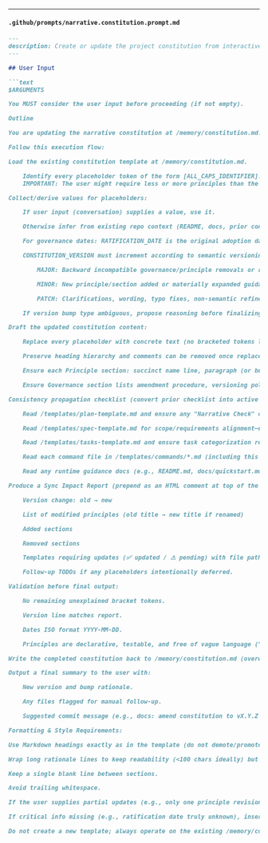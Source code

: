 ***

#### `.github/prompts/narrative.constitution.prompt.md`
```markdown
---
description: Create or update the project constitution from interactive or provided principle inputs, ensuring all dependent templates stay in sync.
---

## User Input

```text
$ARGUMENTS

You MUST consider the user input before proceeding (if not empty).

Outline

You are updating the narrative constitution at /memory/constitution.md. This file is a TEMPLATE containing placeholder tokens in square brackets (e.g. [NARRATIVE_NAME], [PRINCIPLE_1_NAME]). Your job is to (a) collect/derive concrete values, (b) fill the template precisely, and (c) propagate any amendments across dependent artifacts.

Follow this execution flow:

Load the existing constitution template at /memory/constitution.md.

    Identify every placeholder token of the form [ALL_CAPS_IDENTIFIER].
    IMPORTANT: The user might require less or more principles than the ones used in the template. If a number is specified, respect that - follow the general template. You will update the doc accordingly.

Collect/derive values for placeholders:

    If user input (conversation) supplies a value, use it.

    Otherwise infer from existing repo context (README, docs, prior constitution versions if embedded).

    For governance dates: RATIFICATION_DATE is the original adoption date (if unknown ask or mark TODO), LAST_AMENDED_DATE is today if changes are made, otherwise keep previous.

    CONSTITUTION_VERSION must increment according to semantic versioning rules:

        MAJOR: Backward incompatible governance/principle removals or redefinitions.

        MINOR: New principle/section added or materially expanded guidance.

        PATCH: Clarifications, wording, typo fixes, non-semantic refinements.

    If version bump type ambiguous, propose reasoning before finalizing.

Draft the updated constitution content:

    Replace every placeholder with concrete text (no bracketed tokens left except intentionally retained template slots that the project has chosen not to define yet—explicitly justify any left).

    Preserve heading hierarchy and comments can be removed once replaced unless they still add clarifying guidance.

    Ensure each Principle section: succinct name line, paragraph (or bullet list) capturing non‑negotiable rules, explicit rationale if not obvious.

    Ensure Governance section lists amendment procedure, versioning policy, and compliance review expectations.

Consistency propagation checklist (convert prior checklist into active validations):

    Read /templates/plan-template.md and ensure any "Narrative Check" or rules align with updated principles.

    Read /templates/spec-template.md for scope/requirements alignment—update if constitution adds/removes mandatory sections or constraints.

    Read /templates/tasks-template.md and ensure task categorization reflects new or removed principle-driven task types (e.g., thematic consistency, voice, dialogue discipline).

    Read each command file in /templates/commands/*.md (including this one) to verify no outdated references remain when generic guidance is required.

    Read any runtime guidance docs (e.g., README.md, docs/quickstart.md, or agent-specific guidance files if present). Update references to principles changed.

Produce a Sync Impact Report (prepend as an HTML comment at top of the constitution file after update):

    Version change: old → new

    List of modified principles (old title → new title if renamed)

    Added sections

    Removed sections

    Templates requiring updates (✅ updated / ⚠ pending) with file paths

    Follow-up TODOs if any placeholders intentionally deferred.

Validation before final output:

    No remaining unexplained bracket tokens.

    Version line matches report.

    Dates ISO format YYYY-MM-DD.

    Principles are declarative, testable, and free of vague language ("should" → replace with MUST/SHOULD rationale where appropriate).

Write the completed constitution back to /memory/constitution.md (overwrite).

Output a final summary to the user with:

    New version and bump rationale.

    Any files flagged for manual follow-up.

    Suggested commit message (e.g., docs: amend constitution to vX.Y.Z (principle additions + governance update)).

Formatting & Style Requirements:

Use Markdown headings exactly as in the template (do not demote/promote levels).

Wrap long rationale lines to keep readability (<100 chars ideally) but do not hard enforce with awkward breaks.

Keep a single blank line between sections.

Avoid trailing whitespace.

If the user supplies partial updates (e.g., only one principle revision), still perform validation and version decision steps.

If critical info missing (e.g., ratification date truly unknown), insert TODO(<FIELD_NAME>): explanation and include in the Sync Impact Report under deferred items.

Do not create a new template; always operate on the existing /memory/constitution.md file.
